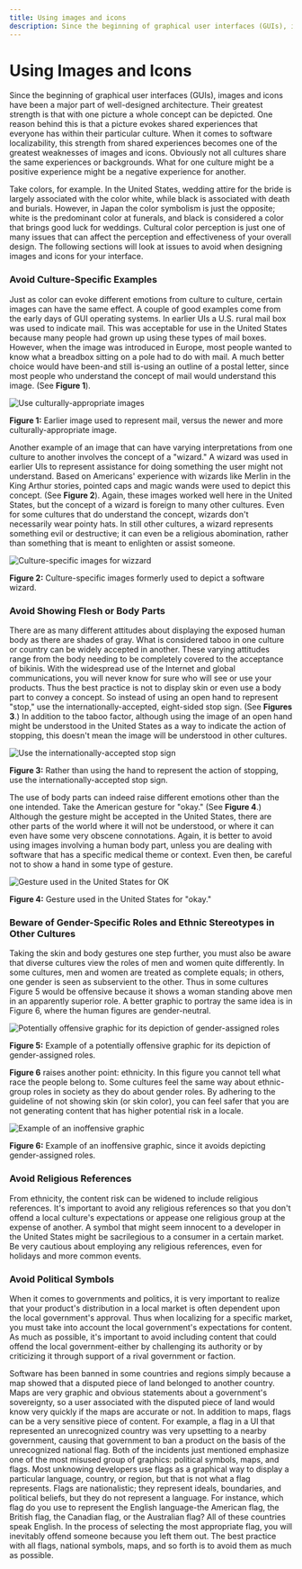 ```yaml
---
title: Using images and icons
description: Since the beginning of graphical user interfaces (GUIs), images and icons have been a major part of well-designed architecture.
---
```


# Using Images and Icons

Since the beginning of graphical user interfaces (GUIs), images and icons have been a major part of well-designed architecture. Their greatest strength is that with one picture a whole concept can be depicted. One reason behind this is that a picture evokes shared experiences that everyone has within their particular culture. When it comes to software localizability, this strength from shared experiences becomes one of the greatest weaknesses of images and icons. Obviously not all cultures share the same experiences or backgrounds. What for one culture might be a positive experience might be a negative experience for another.

Take colors, for example. In the United States, wedding attire for the bride is largely associated with the color white, while black is associated with death and burials. However, in Japan the color symbolism is just the opposite; white is the predominant color at funerals, and black is considered a color that brings good luck for weddings. Cultural color perception is just one of many issues that can affect the perception and effectiveness of your overall design. The following sections will look at issues to avoid when designing images and icons for your interface.

### Avoid Culture-Specific Examples

Just as color can evoke different emotions from culture to culture, certain images can have the same effect. A couple of good examples come from the early days of GUI operating systems. In earlier UIs a U.S. rural mail box was used to indicate mail. This was acceptable for use in the United States because many people had grown up using these types of mail boxes. However, when the image was introduced in Europe, most people wanted to know what a breadbox sitting on a pole had to do with mail. A much better choice would have been-and still is-using an outline of a postal letter, since most people who understand the concept of mail would understand this image. (See **Figure 1**).

![Use culturally-appropriate images](https://docs.microsoft.com/globalization/localizability/images/Mail.jpg "Use culturally-appropriate images") 

**Figure 1:** Earlier image used to represent mail, versus the newer and more culturally-appropriate image.

Another example of an image that can have varying interpretations from one culture to another involves the concept of a "wizard." A wizard was used in earlier UIs to represent assistance for doing something the user might not understand. Based on Americans' experience with wizards like Merlin in the King Arthur stories, pointed caps and magic wands were used to depict this concept. (See **Figure 2**). Again, these images worked well here in the United States, but the concept of a wizard is foreign to many other cultures. Even for some cultures that do understand the concept, wizards don't necessarily wear pointy hats. In still other cultures, a wizard represents something evil or destructive; it can even be a religious abomination, rather than something that is meant to enlighten or assist someone.

![Culture-specific images for wizzard](https://docs.microsoft.com/globalization/localizability/images/Wizard.jpg "Culture-specific images for wizzard") 

**Figure 2:** Culture-specific images formerly used to depict a software wizard.

### Avoid Showing Flesh or Body Parts

There are as many different attitudes about displaying the exposed human body as there are shades of gray. What is considered taboo in one culture or country can be widely accepted in another. These varying attitudes range from the body needing to be completely covered to the acceptance of bikinis. With the widespread use of the Internet and global communications, you will never know for sure who will see or use your products. Thus the best practice is not to display skin or even use a body part to convey a concept. So instead of using an open hand to represent "stop," use the internationally-accepted, eight-sided stop sign. (See **Figures 3**.) In addition to the taboo factor, although using the image of an open hand might be understood in the United States as a way to indicate the action of stopping, this doesn't mean the image will be understood in other cultures.

![Use the internationally-accepted stop sign](https://docs.microsoft.com/globalization/localizability/images/Stop.jpg "Use the internationally-accepted stop sign") 

**Figure 3:** Rather than using the hand to represent the action of stopping, use the internationally-accepted stop sign.

The use of body parts can indeed raise different emotions other than the one intended. Take the American gesture for "okay." (See **Figure 4**.) Although the gesture might be accepted in the United States, there are other parts of the world where it will not be understood, or where it can even have some very obscene connotations. Again, it is better to avoid using images involving a human body part, unless you are dealing with software that has a specific medical theme or context. Even then, be careful not to show a hand in some type of gesture.

![Gesture used in the United States for OK](https://docs.microsoft.com/globalization/localizability/images/Okay.jpg "Gesture used in the United States for OK") 

**Figure 4:** Gesture used in the United States for "okay."

### Beware of Gender-Specific Roles and Ethnic Stereotypes in Other Cultures

Taking the skin and body gestures one step further, you must also be aware that diverse cultures view the roles of men and women quite differently. In some cultures, men and women are treated as complete equals; in others, one gender is seen as subservient to the other. Thus in some cultures Figure 5 would be offensive because it shows a woman standing above men in an apparently superior role. A better graphic to portray the same idea is in Figure 6, where the human figures are gender-neutral.

![Potentially offensive graphic for its depiction of gender-assigned roles](https://docs.microsoft.com/globalization/localizability/images/Meeting_1.jpg "Potentially offensive graphic for its depiction of gender-assigned roles") 

**Figure 5:** Example of a potentially offensive graphic for its depiction of gender-assigned roles.

**Figure 6** raises another point: ethnicity. In this figure you cannot tell what race the people belong to. Some cultures feel the same way about ethnic-group roles in society as they do about gender roles. By adhering to the guideline of not showing skin (or skin color), you can feel safer that you are not generating content that has higher potential risk in a locale.

![Example of an inoffensive graphic](https://docs.microsoft.com/globalization/localizability/images/Meeting_2.jpg "Example of an inoffensive graphic") 

**Figure 6:** Example of an inoffensive graphic, since it avoids depicting gender-assigned roles.

### Avoid Religious References

From ethnicity, the content risk can be widened to include religious references. It's important to avoid any religious references so that you don't offend a local culture's expectations or appease one religious group at the expense of another. A symbol that might seem innocent to a developer in the United States might be sacrilegious to a consumer in a certain market. Be very cautious about employing any religious references, even for holidays and more common events.

### Avoid Political Symbols

When it comes to governments and politics, it is very important to realize that your product's distribution in a local market is often dependent upon the local government's approval. Thus when localizing for a specific market, you must take into account the local government's expectations for content. As much as possible, it's important to avoid including content that could offend the local government-either by challenging its authority or by criticizing it through support of a rival government or faction.

Software has been banned in some countries and regions simply because a map showed that a disputed piece of land belonged to another country. Maps are very graphic and obvious statements about a government's sovereignty, so a user associated with the disputed piece of land would know very quickly if the maps are accurate or not. In addition to maps, flags can be a very sensitive piece of content. For example, a flag in a UI that represented an unrecognized country was very upsetting to a nearby government, causing that government to ban a product on the basis of the unrecognized national flag. Both of the incidents just mentioned emphasize one of the most misused group of graphics: political symbols, maps, and flags. Most unknowing developers use flags as a graphical way to display a particular language, country, or region, but that is not what a flag represents. Flags are nationalistic; they represent ideals, boundaries, and political beliefs, but they do not represent a language. For instance, which flag do you use to represent the English language-the American flag, the British flag, the Canadian flag, or the Australian flag? All of these countries speak English. In the process of selecting the most appropriate flag, you will inevitably offend someone because you left them out. The best practice with all flags, national symbols, maps, and so forth is to avoid them as much as possible.
